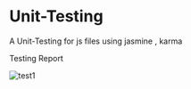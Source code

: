 # Unit-Testing
A Unit-Testing for js files using jasmine , karma 

Testing Report

![test1](https://user-images.githubusercontent.com/31067957/42593312-b76e2c84-8569-11e8-9266-64352f3124f1.png)

